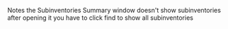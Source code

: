 Notes
the Subinventories Summary window doesn't show subinventories after opening it
you have to click find to show all subinventories